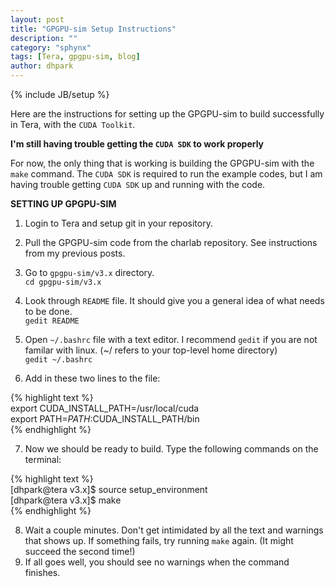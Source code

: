 ```yaml
---
layout: post
title: "GPGPU-sim Setup Instructions"
description: ""
category: "sphynx"
tags: [Tera, gpgpu-sim, blog]
author: dhpark
---
```

{% include JB/setup %}

Here are the instructions for setting up the GPGPU-sim to build successfully in Tera, with the `CUDA Toolkit`.

**I'm still having trouble getting the `CUDA SDK` to work properly**

For now, the only thing that is working is building the GPGPU-sim with the `make` command. 
The `CUDA SDK` is required to run the example codes, but I am having trouble getting `CUDA SDK` up and running with the code.

**SETTING UP GPGPU-SIM**

1. Login to Tera and setup git in your repository.  
2. Pull the GPGPU-sim code from the charlab repository. See instructions from my previous posts.  
3. Go to `gpgpu-sim/v3.x` directory.  
   `cd gpgpu-sim/v3.x`

4. Look through `README` file. It should give you a general idea of what needs to be done.  
   `gedit README`  
5. Open `~/.bashrc` file with a text editor. I recommend `gedit` if you are not familar with linux. (~/ refers to your top-level home directory)  
   `gedit ~/.bashrc`  
6. Add in these two lines to the file: 

{% highlight text %}  
export CUDA_INSTALL_PATH=/usr/local/cuda  
export PATH=$PATH:$CUDA_INSTALL_PATH/bin  
{% endhighlight %}  

7. Now we should be ready to build. Type the following commands on the terminal:  

{% highlight text %}  
[dhpark@tera v3.x]$ source setup_environment  
[dhpark@tera v3.x]$ make  
{% endhighlight %}  

8. Wait a couple minutes. Don't get intimidated by all the text and warnings that shows up. If something fails, try running `make` again. (It might succeed the second time!)  
9. If all goes well, you should see no warnings when the command finishes.
